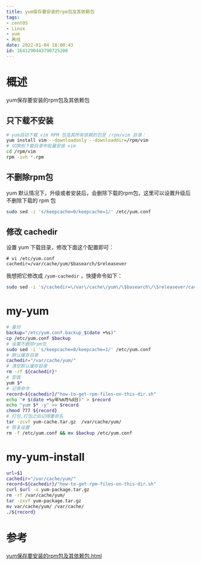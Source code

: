 ```yaml
---
title: yum保存要安装的rpm包及其依赖包
tags: 
- centOS
- Linux
- yum 
- 离线
date: 2022-01-04 18:00:43
id: 1641290443790725200
---
```

# 概述

yum保存要安装的rpm包及其依赖包

## 只下载不安装

```sh
# yum自动下载 vim RPM 包及其所有依赖的包至 /rpm/vim 目录：
yum install vim --downloadonly --downloaddir=/rpm/vim
# 切换到下载目录中批量安装 vim
cd /rpm/vim
rpm -ivh *.rpm
```

## 不删除rpm包

 yum 默认情况下，升级或者安装后，会删除下载的rpm包，这里可以设置升级后不删除下载的 rpm 包

```sh
sudo sed -i 's/keepcache=0/keepcache=1/' /etc/yum.conf
```

## 修改 cachedir

设置 yum 下载目录，修改下面这个配置即可：

```
# vi /etc/yum.conf
cachedir=/var/cache/yum/$basearch/$releasever
```

我想把它修改成 `/yum-cachedir` ，快捷命令如下：

```sh
sudo sed -i 's/cachedir=\/var\/cache\/yum\/\$basearch\/\$releasever/cachedir=\/yum-cachedir/' /etc/yum.conf
```

# my-yum

```sh
# 备份
backup="/etc/yum.conf.backup_$(date +%s)"
cp /etc/yum.conf $backup
# 设置不删除rpm包
sudo sed -i 's/keepcache=0/keepcache=1/' /etc/yum.conf
# 默认缓存目录
cachedir="/var/cache/yum/"
# 清空默认缓存目录
rm -rf ${cachedir}*
# 安装
yum $*
# 记录命令
record=${cachedir}/"how-to-get-rpm-files-on-this-dir.sh"
echo "# $(date +%y年%m月%d日)" > $record
echo "yum $* -y" >> $record
chmod 777 ${record}
# 打包,打包之后记得重命名
tar -zcvf yum-cache.tar.gz  /var/cache/yum/
# 恢复设置
rm -f /etc/yum.conf && mv $backup /etc/yum.conf


```

# my-yum-install 

```sh
url=$1
cachedir="/var/cache/yum/"
record=${cachedir}/"how-to-get-rpm-files-on-this-dir.sh"
curl $url -o yum-package.tar.gz 
rm -rf /var/cache/yum/
tar -zxvf yum-package.tar.gz 
mv var/cache/yum/ /var/cache/
./${record}

```



# 参考

 [yum保存要安装的rpm包及其依赖包.html](assets\references\yum保存要安装的rpm包及其依赖包.html) 
